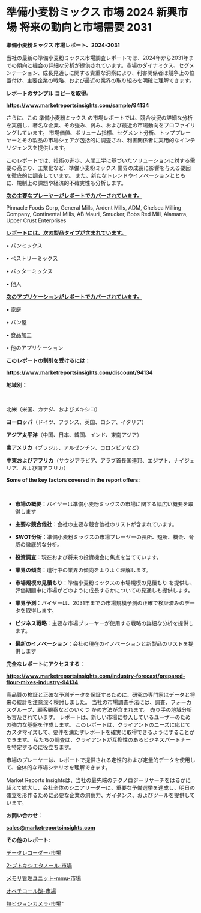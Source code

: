 # 準備小麦粉ミックス 市場 2024 新興市場 将来の動向と市場需要 2031
  
  <strong>準備小麦粉ミックス 市場レポート、2024-2031</strong>
  
  当社の最新の準備小麦粉ミックス市場調査レポートでは、2024年から2031年までの傾向と機会の詳細な分析が提供されています。市場のダイナミクス、セグメンテーション、成長見通しに関する貴重な洞察により、利害関係者は競争上の位置付け、主要企業の戦略、および最近の業界の取り組みを明確に理解できます。
  
  
  
  <strong>レポートのサンプル コピーを取得:</strong> <a href=https://www.marketreportsinsights.com/sample/94134>
  
  <strong><u>https://www.marketreportsinsights.com/sample/94134</u></strong></a>
  
  さらに、この 準備小麦粉ミックス の市場レポートでは、競合状況の詳細な分析を実施し、著名な企業、その強み、弱み、および最近の市場動向をプロファイリングしています。 市場価値、ボリューム指標、セグメント分析、トッププレーヤーとその製品の市場シェアが包括的に調査され、利害関係者に実用的なインテリジェンスを提供します。
  
  このレポートでは、技術の進歩、人間工学に基づいたソリューションに対する需要の高まり、工業化など、準備小麦粉ミックス 業界の成長に影響を与える要因を徹底的に調査しています。 また、新たなトレンドやイノベーションとともに、規制上の課題や経済的不確実性も分析します。
  
  
  
  <strong><u>次の主要なプレーヤーがレポートでカバーされています。</u></strong>
  
  Pinnacle Foods Corp, General Mills, Ardent Mills, ADM, Chelsea Milling Company, Continental Mills, AB Mauri, Smucker, Bobs Red Mill, Alamarra, Upper Crust Enterprises
  
  
  
  <strong><u><b>レポートには、次の製品タイプが含まれています。</b></u></strong>
  
  • パンミックス
  
  • ペストリーミックス
  
  • バッターミックス
  
  • 他人
  
  
  
  <strong><u><b>次のアプリケーションがレポートでカバーされています。</b></u></strong>
  
  • 家庭
  
  • パン屋
  
  • 食品加工
  
  • 他のアプリケーション
  
  
  
  <strong><b>このレポートの割引を受けるには：</b></strong>
  
  <a href=https://www.marketreportsinsights.com/discount/94134>
  
  <strong><u>https://www.marketreportsinsights.com/discount/94134</u></strong></a>
  
  
  
  <strong>地域別：</strong>
  
  <strong> </strong>
  
  
  
  <strong>北米</strong>（米国、カナダ、およびメキシコ）
  
  
  
  <strong>ヨーロッパ</strong>（ドイツ、フランス、英国、ロシア、イタリア）
  
  
  
  <strong>アジア太平洋</strong>（中国、日本、韓国、インド、東南アジア）
  
  
  
  <strong>南アメリカ</strong>（ブラジル、アルゼンチン、コロンビアなど）
  
  
  
  <strong>中東およびアフリカ</strong>（サウジアラビア、アラブ首長国連邦、エジプト、ナイジェリア、および南アフリカ）
  
  
  
  <strong>Some of the key factors covered in the report offers:</strong>
  
  <strong> </strong>
  <ul>
    <li>
  
  <strong>市場の概要</strong>：バイヤーは準備小麦粉ミックスの市場に関する幅広い概要を取得します</li>
    <li>
  
  <strong>主要な競合他社</strong>：会社の主要な競合他社のリストが含まれています。</li>
    <li>
  
  <strong>SWOT分析</strong>：準備小麦粉ミックスの市場プレーヤーの長所、短所、機会、脅威の徹底的な分析。</li>
    <li>
  
  <strong>投資調査</strong>：現在および将来の投資機会に焦点を当てています。</li>
    <li>
  
  <strong>業界の傾向</strong>：進行中の業界の傾向をよりよく理解します。</li>
    <li>
  
  <strong>市場規模の見積もり</strong>：準備小麦粉ミックスの市場規模の見積もり を提供し、評価期間中に市場がどのように成長するかについての見通しも提供します。</li>
    <li>
  
  <strong>業界予測</strong>：バイヤーは、2031年までの市場規模予測の正確で検証済みのデータを取得します。</li>
    <li>
  
  <strong>ビジネス戦略</strong>：主要な市場プレーヤーが使用する戦略の詳細な分析を提供します。</li>
    <li>
  
  <strong>最新のイノベーション</strong>：会社の現在のイノベーションと新製品のリストを提供します</li>
  </ul>
  
  
  <strong>完全なレポートにアクセスする</strong>：
  
  <a href=https://www.marketreportsinsights.com/industry-forecast/prepared-flour-mixes-industry-94134>
  
  <strong><u>https://www.marketreportsinsights.com/industry-forecast/prepared-flour-mixes-industry-94134</u></strong></a>
  
  高品質の検証と正確な予測データを保証するために、研究の専門家はデータと将来の統計を注意深く検討しました。 当社の市場調査手法には、調査、フォーカスグループ、顧客観察などのいくつ かの方法が含まれます。 売り手の地域分析も言及されています。 レポートは、新しい市場に参入しているユーザーのための強力な基盤を作成します。 このレポートは、クライアントのニーズに応じてカスタマイズして、要件を満たすレポートを確実に取得できるようにすることができます。 私たちの調査は、クライアントが互換性のあるビジネスパートナーを特定するのに役立ちます。

市場のプレーヤーは、レポートで提供される定性的および定量的データを使用して、全体的な市場シナリオを理解できます。

Market Reports Insightsは、当社の最先端のテクノロジーリサーチをはるかに超えて拡大し、会社全体のシニアリーダーに、重要な予備選挙を達成し、明日の確立を形作るために必要な企業の洞察力、ガイダンス、およびツールを提供しています。



<strong><b>お問い合わせ</b></strong>：

<a href=mailto:sales@marketreportsinsights.com>

<strong><u>sales@marketreportsinsights.com</u></strong></a>



<strong>その他のレポート:</strong>

<a href=https://www.linkedin.com/pulse/データレコーダー-市場-2023-新興市場-将来の動向と市場需要-2030-ydvzf/>データレコーダー-市場</a>

<a href=https://www.linkedin.com/pulse/2-ブトキシエタノール-市場-2023-競争分析と事業成長-2030-pozif/>2-ブトキシエタノール-市場</a>

<a href=https://www.linkedin.com/pulse/メモリ管理ユニット-mmu-市場-2023-推進要因と成長機会-2030-js8kf/>メモリ管理ユニット-mmu-市場</a>

<a href=https://www.linkedin.com/pulse/オベチコール酸-市場-2023-総合分析と事業成長戦略-2030-pr-news-hub-dqw4f/>オベチコール酸-市場</a>

<a href=https://www.linkedin.com/pulse/熱ビジョンカメラ-市場-2023-swot-分析と最新イノベーション-qvbrf/>熱ビジョンカメラ-市場</a>"
